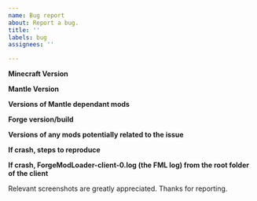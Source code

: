 ```yaml
---
name: Bug report
about: Report a bug.
title: ''
labels: bug
assignees: ''

---
```


**Minecraft Version**


**Mantle Version**


**Versions of Mantle dependant mods**


**Forge version/build**


**Versions of any mods potentially related to the issue**


**If crash, steps to reproduce**


**If crash, ForgeModLoader-client-0.log (the FML log) from the root folder of the client**


Relevant screenshots are greatly appreciated. Thanks for reporting.
